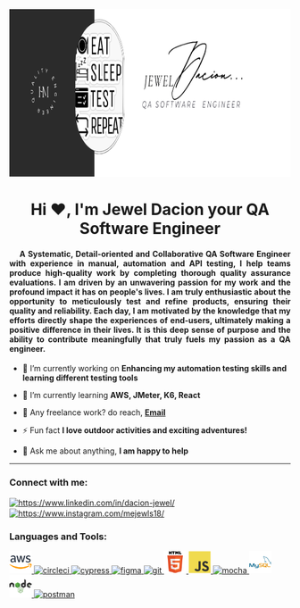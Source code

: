 <img width="1000" height="300" src="https://github.com/jeweldacion/jeweldacion/blob/main/QA%20image.png">
<h1 align="center">Hi ❤️, I'm Jewel Dacion your QA Software Engineer</h1>
<h4 align="justify">&emsp; A Systematic, Detail-oriented and Collaborative QA Software Engineer with experience in manual, automation and API testing, I help teams produce high-quality work by completing thorough quality assurance evaluations. I am driven by an unwavering passion for my work and the profound impact it has on people's lives. I am truly enthusiastic about the opportunity to meticulously test and refine products, ensuring their quality and reliability. Each day, I am motivated by the knowledge that my efforts directly shape the experiences of end-users, ultimately making a positive difference in their lives. It is this deep sense of purpose and the ability to contribute meaningfully that truly fuels my passion as a QA engineer. </h4>

- 🔭 I’m currently working on **Enhancing my automation testing skills and learning different testing tools**

- 🌱 I’m currently learning **AWS, JMeter, K6, React**

- 💼 Any freelance work? do reach, **[Email](dacionjewelshayne@gmail.com)**

- ⚡  Fun fact **I love outdoor activities and exciting adventures!**

- 📝 Ask me about anything, **I am happy to help**

---

<h3 align="left">Connect with me:</h3>
<p align="left">
<a href="https://www.linkedin.com/in/dacion-jewelshayne/" target="blank"><img align="center" src="https://raw.githubusercontent.com/rahuldkjain/github-profile-readme-generator/master/src/images/icons/Social/linked-in-alt.svg" alt="https://www.linkedin.com/in/dacion-jewel/" height="30" width="40" /></a>
<a href="https://www.instagram.com/mejewls18/" target="blank"><img align="center" src="https://raw.githubusercontent.com/rahuldkjain/github-profile-readme-generator/master/src/images/icons/Social/instagram.svg" alt="https://www.instagram.com/mejewls18/" height="30" width="40" /></a>
</p>

<h3 align="left">Languages and Tools:</h3>
<p align="left"> <a href="https://aws.amazon.com" target="_blank" rel="noreferrer"> <img src="https://raw.githubusercontent.com/devicons/devicon/master/icons/amazonwebservices/amazonwebservices-original-wordmark.svg" alt="aws" width="40" height="40"/> </a> <a href="https://circleci.com" target="_blank" rel="noreferrer"> <img src="https://www.vectorlogo.zone/logos/circleci/circleci-icon.svg" alt="circleci" width="40" height="40"/> </a> <a href="https://www.cypress.io" target="_blank" rel="noreferrer"> <img src="https://raw.githubusercontent.com/simple-icons/simple-icons/6e46ec1fc23b60c8fd0d2f2ff46db82e16dbd75f/icons/cypress.svg" alt="cypress" width="40" height="40"/> </a> <a href="https://www.figma.com/" target="_blank" rel="noreferrer"> <img src="https://www.vectorlogo.zone/logos/figma/figma-icon.svg" alt="figma" width="40" height="40"/> </a> <a href="https://git-scm.com/" target="_blank" rel="noreferrer"> <img src="https://www.vectorlogo.zone/logos/git-scm/git-scm-icon.svg" alt="git" width="40" height="40"/> </a> <a href="https://www.w3.org/html/" target="_blank" rel="noreferrer"> <img src="https://raw.githubusercontent.com/devicons/devicon/master/icons/html5/html5-original-wordmark.svg" alt="html5" width="40" height="40"/> </a> <a href="https://developer.mozilla.org/en-US/docs/Web/JavaScript" target="_blank" rel="noreferrer"> <img src="https://raw.githubusercontent.com/devicons/devicon/master/icons/javascript/javascript-original.svg" alt="javascript" width="40" height="40"/> </a> </a> <a href="https://mochajs.org" target="_blank" rel="noreferrer"> <img src="https://www.vectorlogo.zone/logos/mochajs/mochajs-icon.svg" alt="mocha" width="40" height="40"/> </a> <a href="https://www.mysql.com/" target="_blank" rel="noreferrer"> <img src="https://raw.githubusercontent.com/devicons/devicon/master/icons/mysql/mysql-original-wordmark.svg" alt="mysql" width="40" height="40"/> </a> <a href="https://nodejs.org" target="_blank" rel="noreferrer"> <img src="https://raw.githubusercontent.com/devicons/devicon/master/icons/nodejs/nodejs-original-wordmark.svg" alt="nodejs" width="40" height="40"/> </a> <a href="https://postman.com" target="_blank" rel="noreferrer"> <img src="https://www.vectorlogo.zone/logos/getpostman/getpostman-icon.svg" alt="postman" width="40" height="40"/> </a> </p>
